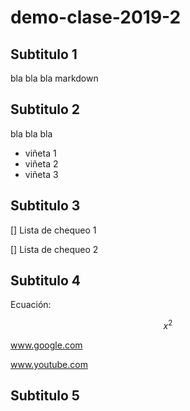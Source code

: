 # demo-clase-2019-2


## Subtitulo 1

bla bla bla markdown

## Subtitulo 2

bla bla bla

* viñeta 1
* viñeta 2
* viñeta 3

## Subtitulo 3

[] Lista de chequeo 1

[] Lista de chequeo 2

## Subtitulo 4

Ecuación:

$$ x^2 $$


www.google.com

www.youtube.com

## Subtitulo 5
